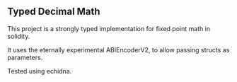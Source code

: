 ## Typed Decimal Math

This project is a strongly typed implementation for fixed point math in solidity.

It uses the eternally experimental ABIEncoderV2, to allow passing structs as parameters.

Tested using echidna.